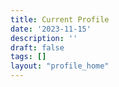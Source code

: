 ```yaml
---
title: Current Profile
date: '2023-11-15'
description: ''
draft: false
tags: []
layout: "profile_home"
---
```


